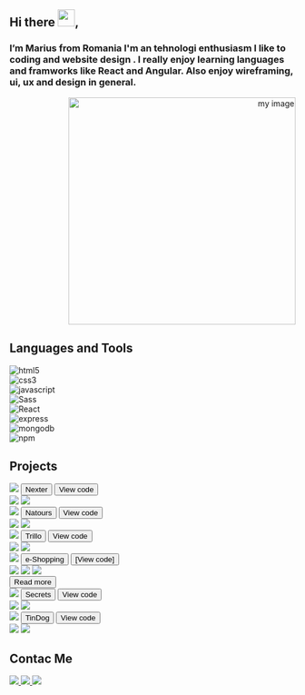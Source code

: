 
<foreignObject width="100%" height="100%">

<div class="container">

<h2 class="pro">Hi there <img src="https://raw.githubusercontent.com/MartinHeinz/MartinHeinz/master/wave.gif" width="30" />, </h2>
<div class="intro">
  
  <div class ="intro-box">
    <div class="intro-text"  height="400px" width="400px">
      <h3 align="left" height="400px" width="400px" >I’m Marius from Romania I'm an tehnologi enthusiasm  I like to coding and website design . I really enjoy learning languages and framworks like React and Angular. Also enjoy wireframing, ui, ux and design in general.</h3>
    </div>
    <div class="intro-animate" align="right" height="400px" width="400px">
      <img src="./Asset 16.svg" alt="my image" height="400px" width="400px" />
    </div>
  </div>
</div>

<h2 class="pro">Languages and Tools</h2>
<div class="language">

  <div
  data-image="https://raw.githubusercontent.com/devicons/devicon/2ae2a900d2f041da66e950e4d48052658d850630/icons/html5/html5-original-wordmark.svg"
  data-encode="fals"
>
  <img
    src="https://raw.githubusercontent.com/devicons/devicon/2ae2a900d2f041da66e950e4d48052658d850630/icons/html5/html5-original-wordmark.svg"
    alt="html5"
    class="images"
  />
</div>

<div
  data-image="https://raw.githubusercontent.com/devicons/devicon/2ae2a900d2f041da66e950e4d48052658d850630/icons/css3/css3-original-wordmark.svg"
  data-encode="fals"
>
  <img
    src="https://raw.githubusercontent.com/devicons/devicon/2ae2a900d2f041da66e950e4d48052658d850630/icons/css3/css3-original-wordmark.svg"
    alt="css3"
    class="images"
  />
</div>

<div
  data-image="https://raw.githubusercontent.com/devicons/devicon/2ae2a900d2f041da66e950e4d48052658d850630/icons/javascript/javascript-original.svg"
  data-encode="fals"
>
  <img
    src="https://raw.githubusercontent.com/devicons/devicon/2ae2a900d2f041da66e950e4d48052658d850630/icons/javascript/javascript-original.svg"
    alt="javascript"
    class="images"
  />
</div>

<div
  data-image="https://raw.githubusercontent.com/devicons/devicon/2ae2a900d2f041da66e950e4d48052658d850630/icons/sass/sass-original.svg"
  data-encode="fals"
>
  <img
    src="https://raw.githubusercontent.com/devicons/devicon/2ae2a900d2f041da66e950e4d48052658d850630/icons/sass/sass-original.svg"
    alt="Sass"
    class="images"
  />
</div>

<div
  data-image="https://raw.githubusercontent.com/devicons/devicon/2ae2a900d2f041da66e950e4d48052658d850630/icons/react/react-original-wordmark.svg"
  data-encode="fals"
>
  <img
    src="https://raw.githubusercontent.com/devicons/devicon/2ae2a900d2f041da66e950e4d48052658d850630/icons/react/react-original-wordmark.svg"
    alt="React"
    class="images"
  />
</div>

<div
  data-image="https://raw.githubusercontent.com/devicons/devicon/2ae2a900d2f041da66e950e4d48052658d850630/icons/express/express-original-wordmark.svg"
  data-encode="fals"
>
  <img
    src="https://raw.githubusercontent.com/devicons/devicon/2ae2a900d2f041da66e950e4d48052658d850630/icons/express/express-original-wordmark.svg"
    alt="express"
    class="images"
  />
</div>

<div
  data-image="https://raw.githubusercontent.com/devicons/devicon/2ae2a900d2f041da66e950e4d48052658d850630/icons/mongodb/mongodb-original-wordmark.svg"
  data-encode="fals"
>
  <img
    src="https://raw.githubusercontent.com/devicons/devicon/2ae2a900d2f041da66e950e4d48052658d850630/icons/mongodb/mongodb-original-wordmark.svg"
    alt="mongodb"
    class="images"
  />
</div>

<div
  data-image="https://raw.githubusercontent.com/devicons/devicon/2ae2a900d2f041da66e950e4d48052658d850630/icons/npm/npm-original-wordmark.svg"
  data-encode="fals"
>
  <img
    src="https://raw.githubusercontent.com/devicons/devicon/2ae2a900d2f041da66e950e4d48052658d850630/icons/npm/npm-original-wordmark.svg"
    alt="npm"
    class="images"
  />
</div>
</div>
<h2 class="pro">Projects</h2>
  
  <div class="project">
    <div class="box">
            <img class="gif" src="nexter.gif">
            <button class="title" onclick="window.open('https://catrunamarius.github.io/Nexter/', '_top') ">Nexter</button>
            <button class="github" onclick="window.open('https://github.com/CatrunaMarius/Nexter')">View code</button>
            <div class="code">
             <img class="badge sass" src="https://img.shields.io/badge/-Sass-CC6699?style=flat-square&amp;logo=sass&amp;logoColor=white">
             <img class="badge html5" src="https://img.shields.io/badge/-HTML5-E34F26?style=flat-square&amp;logo=html5&amp;logoColor=white">
            </div>          
         </div>
         <div class="box">
            <img class="gif" src="natours.gif">
            <button class="title" onclick="window.open('https://catrunamarius.github.io/Natours/', '_top') ">Natours</button>
            <button class="github" onclick="window.open('https://github.com/CatrunaMarius/Natours')">View code</button>
            <div class="code">
              <img class="badge sass" src="https://img.shields.io/badge/-Sass-CC6699?style=flat-square&amp;logo=sass&amp;logoColor=white">
              <img class="badge html5" src="https://img.shields.io/badge/-HTML5-E34F26?style=flat-square&amp;logo=html5&amp;logoColor=white">
            </div>
        </div>
        <div class="box">
            <img class="gif" src="trillo.gif">
              <button class="title" onclick="window.open('https://catrunamarius.github.io/Trillo/', '_top') ">Trillo</button>
              <button class="github" onclick="window.open('https://github.com/CatrunaMarius/Trillo')">View code</button>
            <div class="code">
               <img class="badge sass" src="https://img.shields.io/badge/-Sass-CC6699?style=flat-square&amp;logo=sass&amp;logoColor=white">
               <img class="badge html5" src="https://img.shields.io/badge/-HTML5-E34F26?style=flat-square&amp;logo=html5&amp;logoColor=white">  
             </div>
        </div>
         <div class="box">
            <img class="gif" src="e-Shopping.gif">
              <button class="title" onclick="window.open('https://catrunamarius.github.io/e-Shopping/', '_top') ">e-Shopping</button>
              <button class="github" onclick="window.open('https://github.com/CatrunaMarius/e-Shopping')">[View code]</button>
            <div class="code">
              <img class="badge sass" src="https://img.shields.io/badge/-Sass-CC6699?style=flat-square&amp;logo=sass&amp;logoColor=white">
              <img class="badge redux" src="https://img.shields.io/badge/-Redux-764ABC?style=flat-square&logo=redux&logoColor=white" />
              <img class="badge React" src="https://img.shields.io/badge/-React-45b8d8?style=flat-square&logo=react&logoColor=white" />
            </div>
        </div>
    </div>
    <button id="button" class="btn btn--green">Read more</button>
    <div id="wrapper" class="project more">
      <div id="list" class="box">
          <img class="gif" src="Secrets.gif">
            <button class="title" onclick="window.open('https://secretsnodejs.herokuapp.com/', '_top') ">Secrets</button>
            <button class="github" onclick="window.open('https://github.com/CatrunaMarius/Secrets')">View code</button>
        <div class="code">
           <img class="badge sass" src="https://img.shields.io/badge/-Sass-CC6699?style=flat-square&amp;logo=sass&amp;logoColor=white">
           <img class="badge html5" src="https://img.shields.io/badge/-HTML5-E34F26?style=flat-square&amp;logo=html5&amp;logoColor=white">
          </div>
     </div>
      <div class="box">
        <img class="gif" src="TinDog.gif">
          <button class="title" onclick="window.open('https://catrunamarius.github.io/TinDog/', '_top') ">TinDog</button>
          <button class="github" onclick="window.open('https://github.com/CatrunaMarius/TinDog')">View code</button>
       <div class="code">
         <img class="badge sass" src="https://img.shields.io/badge/-Sass-CC6699?style=flat-square&amp;logo=sass&amp;logoColor=white">
         <img class="badge html5" src="https://img.shields.io/badge/-HTML5-E34F26?style=flat-square&amp;logo=html5&amp;logoColor=white">
        </div>
     </div>
  </div>
  <h2 class="pro">Contac Me</h2>
  <div class = "contact">
    <a href="mailto:catruna.marius.robert@gmail.com"> <img class="images" src="https://cdn.worldvectorlogo.com/logos/official-gmail-icon-2020-.svg" /> </a>
    <a href="https://www.linkedin.com/in/catruna-marius-robert-a7088ba7"> <img class="images" src="https://cdn.worldvectorlogo.com/logos/linkedin-icon-2.svg" /> </a>
    <a href="https://codesandbox.io/u/catruna.marius.robert"> <img class="images" src="https://cdn4.iconfinder.com/data/icons/logos-brands-5/24/codesandbox-4096.png" /> </a>
  </div>
</div>
 


<script src='http://code.jquery.com/jquery-1.4.2.min.js' ></script>
<script type="text/javascript">
  $(function() {
      var b = $("#button");
      var w = $("#wrapper");
      var l = $("#list");
      b.click(function() {
        if (w.hasClass('open')) {
          w.removeClass('open');
          w.height(0);
        } else {
          w.addClass('open');
          w.height(l.outerHeight(true));
        }
      });
    });
</script>
</foreignObject>
